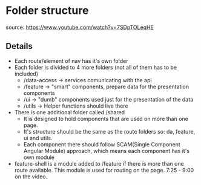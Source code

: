# Folder structure
source: https://www.youtube.com/watch?v=7SDpTOLeqHE

## Details
* Each route/element of nav has it's own folder
* Each folder is divided to 4 more folders (not all of them has to be included)
    * /data-access -> services comunicating with the api
    * /feature -> "smart" components, prepare data for the presentation components
    * /ui -> "dumb" components used just for the presentation of the data
    * /utils -> Helper functions should live there
* There is one additional folder called /shared
    * It is designed to hold components that are used on more than one page.
    * It's structure should be the same as the route folders so: da, feature, ui and utils.
    * Each component there should follow SCAM(Single Component Angular Module) approach,
        which means each component has it's own module
* feature-shell is a module added to /feature if there is more than one route available. This module is used for routing on the page. 7:25 - 9:00 on the video.